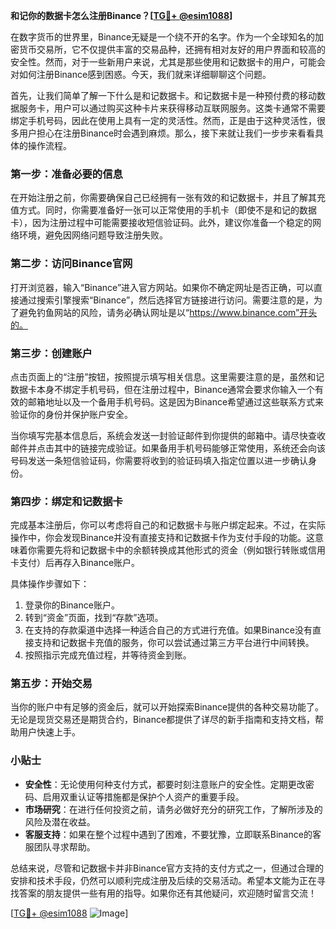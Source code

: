 **和记你的数据卡怎么注册Binance？[[TG💪+ @esim1088](https://t.me/s/esim1088)]**

在数字货币的世界里，Binance无疑是一个绕不开的名字。作为一个全球知名的加密货币交易所，它不仅提供丰富的交易品种，还拥有相对友好的用户界面和较高的安全性。然而，对于一些新用户来说，尤其是那些使用和记数据卡的用户，可能会对如何注册Binance感到困惑。今天，我们就来详细聊聊这个问题。

首先，让我们简单了解一下什么是和记数据卡。和记数据卡是一种预付费的移动数据服务卡，用户可以通过购买这种卡片来获得移动互联网服务。这类卡通常不需要绑定手机号码，因此在使用上具有一定的灵活性。然而，正是由于这种灵活性，很多用户担心在注册Binance时会遇到麻烦。那么，接下来就让我们一步步来看看具体的操作流程。

### 第一步：准备必要的信息

在开始注册之前，你需要确保自己已经拥有一张有效的和记数据卡，并且了解其充值方式。同时，你需要准备好一张可以正常使用的手机卡（即使不是和记的数据卡），因为注册过程中可能需要接收短信验证码。此外，建议你准备一个稳定的网络环境，避免因网络问题导致注册失败。

### 第二步：访问Binance官网

打开浏览器，输入“Binance”进入官方网站。如果你不确定网址是否正确，可以直接通过搜索引擎搜索“Binance”，然后选择官方链接进行访问。需要注意的是，为了避免钓鱼网站的风险，请务必确认网址是以“https://www.binance.com”开头的。

### 第三步：创建账户

点击页面上的“注册”按钮，按照提示填写相关信息。这里需要注意的是，虽然和记数据卡本身不绑定手机号码，但在注册过程中，Binance通常会要求你输入一个有效的邮箱地址以及一个备用手机号码。这是因为Binance希望通过这些联系方式来验证你的身份并保护账户安全。

当你填写完基本信息后，系统会发送一封验证邮件到你提供的邮箱中。请尽快查收邮件并点击其中的链接完成验证。如果备用手机号码能够正常使用，系统还会向该号码发送一条短信验证码，你需要将收到的验证码填入指定位置以进一步确认身份。

### 第四步：绑定和记数据卡

完成基本注册后，你可以考虑将自己的和记数据卡与账户绑定起来。不过，在实际操作中，你会发现Binance并没有直接支持和记数据卡作为支付手段的功能。这意味着你需要先将和记数据卡中的余额转换成其他形式的资金（例如银行转账或信用卡支付）后再存入Binance账户。

具体操作步骤如下：

1. 登录你的Binance账户。
2. 转到“资金”页面，找到“存款”选项。
3. 在支持的存款渠道中选择一种适合自己的方式进行充值。如果Binance没有直接支持和记数据卡充值的服务，你可以尝试通过第三方平台进行中间转换。
4. 按照指示完成充值过程，并等待资金到账。

### 第五步：开始交易

当你的账户中有足够的资金后，就可以开始探索Binance提供的各种交易功能了。无论是现货交易还是期货合约，Binance都提供了详尽的新手指南和支持文档，帮助用户快速上手。

### 小贴士

- **安全性**：无论使用何种支付方式，都要时刻注意账户的安全性。定期更改密码、启用双重认证等措施都是保护个人资产的重要手段。
- **市场研究**：在进行任何投资之前，请务必做好充分的研究工作，了解所涉及的风险及潜在收益。
- **客服支持**：如果在整个过程中遇到了困难，不要犹豫，立即联系Binance的客服团队寻求帮助。

总结来说，尽管和记数据卡并非Binance官方支持的支付方式之一，但通过合理的安排和技术手段，仍然可以顺利完成注册及后续的交易活动。希望本文能为正在寻找答案的朋友提供一些有用的指导。如果你还有其他疑问，欢迎随时留言交流！

[[TG💪+ @esim1088](https://t.me/s/esim1088) ![Image](https://i.postimg.cc/4NQfJmqS/Snipaste-2025-05-13-00-14-12.png)]